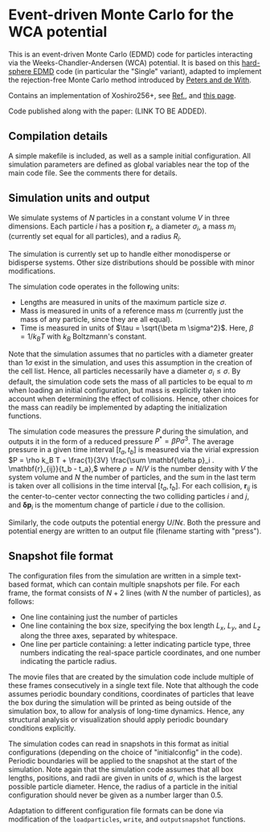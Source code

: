 # Event-driven Monte Carlo for the WCA potential


This is an event-driven Monte Carlo (EDMD) code for particles interacting via the Weeks-Chandler-Andersen (WCA) potential. It is based on this [hard-sphere EDMD](https://github.com/FSmallenburg/EDMD) code (in particular the "Single" variant), adapted to implement the rejection-free Monte Carlo method introduced by [Peters and de With](https://doi.org/10.1103/PhysRevE.85.026703).

Contains an implementation of Xoshiro256+, see [Ref.](https://doi.org/10.1145/3460772), and [this page](https://prng.di.unimi.it/).

Code published along with the paper: (LINK TO BE ADDED).




## Compilation details

A simple makefile is included, as well as a sample initial configuration. All simulation parameters are defined as global variables near the top of the main code file. See the comments there for details.



## Simulation units and output

We simulate systems of $N$ particles in a constant volume $V$ in three dimensions. Each particle $i$ has a position $\mathbf{r}_i$, a diameter $\sigma_i$, a mass $m_i$ (currently set equal for all particles), and a radius $R_i$. 

The simulation is currently set up to handle either monodisperse or bidisperse systems. Other size distributions should be possible with minor modifications.

The simulation code operates in the following units:
-  Lengths are measured in units of the maximum particle size $\sigma$.
-  Mass is measured in units of a reference mass $m$ (currently just the mass of any particle, since they are all equal).
-  Time is measured in units of $\tau = \sqrt{\beta m \sigma^2}$. Here, $\beta = 1/k_B T$ with $k_B$ Boltzmann's constant.

Note that the simulation assumes that no particles with a diameter greater than $1 \sigma$ exist in the simulation, and uses this assumption in the creation of the cell list. Hence, all particles necessarily have a diameter $\sigma_i \leq \sigma$. By default, the simulation code sets the mass of all particles to be equal to $m$ when loading an initial configuration, but mass is explicitly taken into account when determining the effect of collisions. Hence, other choices for the mass can readily be implemented by adapting the initialization functions.

The simulation code measures the pressure $P$ during the simulation, and outputs it in the form of a reduced pressure $P^* = \beta P \sigma^3$. The average pressure in a given time interval $[t_a, t_b]$ is measured via the virial expression 
$P = \rho k_B T + \frac{1}{3V} \frac{\sum  \mathbf{\delta p}_i . \mathbf{r}_{ij}}{t_b - t_a},$ 
where  $\rho = N/V$ is the number density with $V$ the system volume and $N$ the number of particles, and the sum in the last term is taken over all collisions in the time interval $[t_a, t_b]$. For each collision, $\mathbf{r}_{ij}$ is the center-to-center vector connecting the two colliding particles $i$ and $j$, and $\mathbf{\delta p}_i$ is the momentum change of particle $i$ due to the collision. 

Similarly, the code outputs the potential energy $U/N\epsilon$. Both the pressure and potential energy are written to an output file (filename starting with "press").

    
## Snapshot file format

The configuration files from the simulation are written in a simple text-based format, which can contain multiple snapshots per file. For each frame, the format consists of $N+2$ lines (with $N$ the number of particles), as follows:
- One line containing just the number of particles
- One line containing the box size, specifying the box length $L_x$, $L_y$, and $L_z$ along the three axes, separated by whitespace.
- One line per particle containing: a letter indicating particle type, three numbers indicating the real-space particle coordinates, and one number indicating the particle radius. 

The movie files that are created by the simulation code include multiple of these frames consecutively in a single text file. Note that although the code assumes periodic boundary conditions, coordinates of particles that leave the box during the simulation will be printed as being outside of the simulation box, to allow for analysis of long-time dynamics. Hence, any structural analysis or visualization should apply periodic boundary conditions explicitly. 

The simulation codes can read in snapshots in this format as initial configurations (depending on the choice of "initialconfig" in the code). Periodic boundaries will be applied to the snapshot at the start of the simulation.  Note again that the simulation code assumes that all box lengths, positions, and radii are given in units of $\sigma$, which is the largest possible particle diameter. Hence, the radius of a particle in the initial configuration should never be given as a number larger than 0.5.

Adaptation to different configuration file formats can be done via modification of the ``loadparticles``, ``write``, and ``outputsnapshot`` functions.

